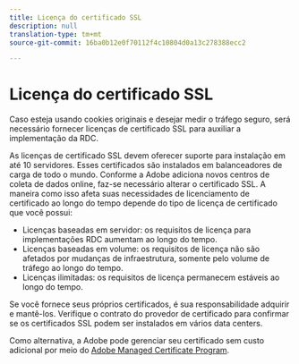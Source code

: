 ```yaml
---
title: Licença do certificado SSL
description: null
translation-type: tm+mt
source-git-commit: 16ba0b12e0f70112f4c10804d0a13c278388ecc2

---
```



# Licença do certificado SSL

Caso esteja usando cookies originais e desejar medir o tráfego seguro, será necessário fornecer licenças de certificado SSL para auxiliar a implementação da RDC.

As licenças de certificado SSL devem oferecer suporte para instalação em até 10 servidores. Esses certificados são instalados em balanceadores de carga de todo o mundo. Conforme a Adobe adiciona novos centros de coleta de dados online, faz-se necessário alterar o certificado SSL. A maneira como isso afeta suas necessidades de licenciamento de certificado ao longo do tempo depende do tipo de licença de certificado que você possui:

* Licenças baseadas em servidor: os requisitos de licença para implementações RDC aumentam ao longo do tempo.
* Licenças baseadas em volume: os requisitos de licença não são afetados por mudanças de infraestrutura, somente pelo volume de tráfego ao longo do tempo.
* Licenças ilimitadas: os requisitos de licença permanecem estáveis ao longo do tempo.

Se você fornece seus próprios certificados, é sua responsabilidade adquirir e mantê-los. Verifique o contrato do provedor de certificado para confirmar se os certificados SSL podem ser instalados em vários data centers.

Como alternativa, a Adobe pode gerenciar seu certificado sem custo adicional por meio do [Adobe Managed Certificate Program](https://marketing.adobe.com/resources/help/en_US/whitepapers/first_party_cookies/adobe_managed_cert_pgm.html).
